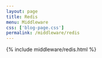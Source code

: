 ```yaml
---
layout: page
title: Redis
menu: Middleware
css: ['blog-page.css']
permalink: /middleware/redis
---
```


{% include middleware/redis.html %}
